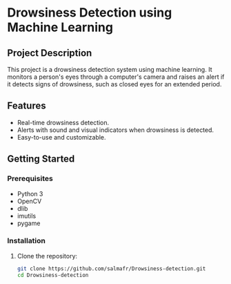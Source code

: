 # Drowsiness Detection using Machine Learning

## Project Description

This project is a drowsiness detection system using machine learning. It monitors a person's eyes through a computer's camera and raises an alert if it detects signs of drowsiness, such as closed eyes for an extended period.

## Features

- Real-time drowsiness detection.
- Alerts with sound and visual indicators when drowsiness is detected.
- Easy-to-use and customizable.

## Getting Started

### Prerequisites

- Python 3
- OpenCV
- dlib
- imutils
- pygame

### Installation

1. Clone the repository:

   ```bash
   git clone https://github.com/salmafr/Drowsiness-detection.git
   cd Drowsiness-detection
